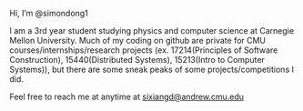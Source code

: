 Hi, I’m @simondong1

I am a 3rd year student studying physics and computer science at Carnegie Mellon University. 
Much of my coding on github are private for CMU courses/internships/research projects (ex. 17214(Principles of Software Construction), 15440(Distributed Systems), 15213(Intro to Computer Systems)), but there are some sneak peaks of some projects/competitions I did.

Feel free to reach me at anytime at sixiangd@andrew.cmu.edu
